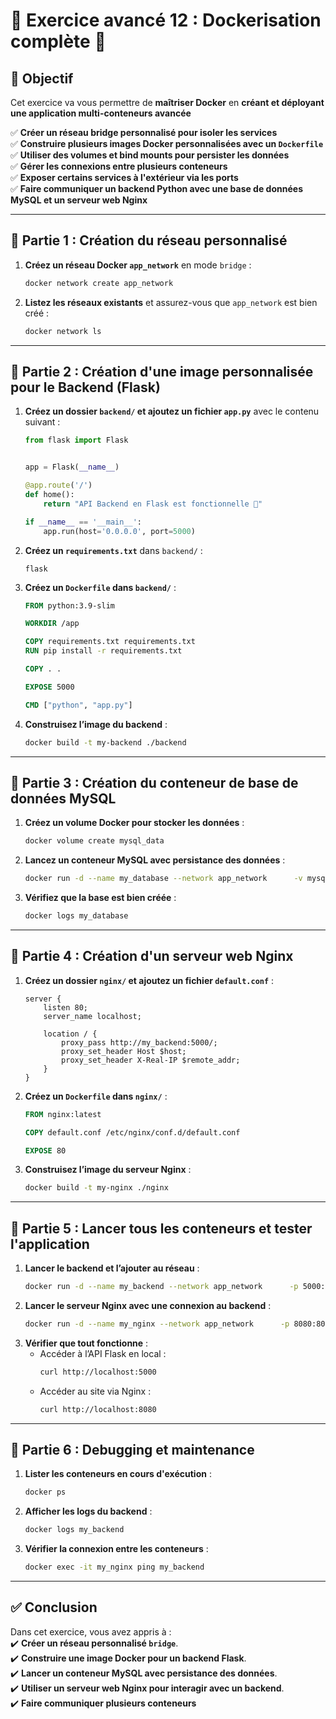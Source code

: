 

# **📝 Exercice avancé 12 : Dockerisation complète  🚀**

## **📌 Objectif**
Cet exercice va vous permettre de **maîtriser Docker** en **créant et déployant une application multi-conteneurs avancée** 

✅ **Créer un réseau bridge personnalisé pour isoler les services**  
✅ **Construire plusieurs images Docker personnalisées avec un `Dockerfile`**  
✅ **Utiliser des volumes et bind mounts pour persister les données**  
✅ **Gérer les connexions entre plusieurs conteneurs**  
✅ **Exposer certains services à l'extérieur via les ports**  
✅ **Faire communiquer un backend Python avec une base de données MySQL et un serveur web Nginx**  

---

## **🎯 Partie 1 : Création du réseau personnalisé**
1. **Créez un réseau Docker `app_network`** en mode `bridge` :
   ```sh
   docker network create app_network
   ```
2. **Listez les réseaux existants** et assurez-vous que `app_network` est bien créé :
   ```sh
   docker network ls
   ```

---

## **🎯 Partie 2 : Création d'une image personnalisée pour le Backend (Flask)**
1. **Créez un dossier `backend/` et ajoutez un fichier `app.py`** avec le contenu suivant :
   ```python
   from flask import Flask


   app = Flask(__name__)

   @app.route('/')
   def home():
       return "API Backend en Flask est fonctionnelle 🚀"

   if __name__ == '__main__':
       app.run(host='0.0.0.0', port=5000)
   ```
2. **Créez un `requirements.txt`** dans `backend/` :
   ```
   flask
   ```
3. **Créez un `Dockerfile` dans `backend/`** :
   ```dockerfile
   FROM python:3.9-slim

   WORKDIR /app

   COPY requirements.txt requirements.txt
   RUN pip install -r requirements.txt

   COPY . .

   EXPOSE 5000

   CMD ["python", "app.py"]
   ```
4. **Construisez l’image du backend** :
   ```sh
   docker build -t my-backend ./backend
   ```

---

## **🎯 Partie 3 : Création du conteneur de base de données MySQL**
1. **Créez un volume Docker pour stocker les données** :
   ```sh
   docker volume create mysql_data
   ```
2. **Lancez un conteneur MySQL avec persistance des données** :
   ```sh
   docker run -d --name my_database --network app_network      -v mysql_data:/var/lib/mysql      -e MYSQL_ROOT_PASSWORD=rootpassword      -e MYSQL_DATABASE=mydb      -e MYSQL_USER=user      -e MYSQL_PASSWORD=password      mysql:5.7
   ```
3. **Vérifiez que la base est bien créée** :
   ```sh
   docker logs my_database
   ```

---

## **🎯 Partie 4 : Création d'un serveur web Nginx**
1. **Créez un dossier `nginx/` et ajoutez un fichier `default.conf`** :
   ```nginx
   server {
       listen 80;
       server_name localhost;

       location / {
           proxy_pass http://my_backend:5000/;
           proxy_set_header Host $host;
           proxy_set_header X-Real-IP $remote_addr;
       }
   }
   ```
2. **Créez un `Dockerfile` dans `nginx/`** :
   ```dockerfile
   FROM nginx:latest

   COPY default.conf /etc/nginx/conf.d/default.conf

   EXPOSE 80
   ```
3. **Construisez l’image du serveur Nginx** :
   ```sh
   docker build -t my-nginx ./nginx
   ```

---

## **🎯 Partie 5 : Lancer tous les conteneurs et tester l'application**
1. **Lancer le backend et l’ajouter au réseau** :
   ```sh
   docker run -d --name my_backend --network app_network      -p 5000:5000 my-backend
   ```
2. **Lancer le serveur Nginx avec une connexion au backend** :
   ```sh
   docker run -d --name my_nginx --network app_network      -p 8080:80 my-nginx
   ```
3. **Vérifier que tout fonctionne** :
   - Accéder à l’API Flask en local :  
     ```sh
     curl http://localhost:5000
     ```
   - Accéder au site via Nginx :  
     ```sh
     curl http://localhost:8080
     ```

---

## **🎯 Partie 6 : Debugging et maintenance**
1. **Lister les conteneurs en cours d'exécution** :
   ```sh
   docker ps
   ```
2. **Afficher les logs du backend** :
   ```sh
   docker logs my_backend
   ```
3. **Vérifier la connexion entre les conteneurs** :
   ```sh
   docker exec -it my_nginx ping my_backend
   ```

---

## **✅ Conclusion**
Dans cet exercice, vous avez appris à :  
✔️ **Créer un réseau personnalisé `bridge`**.  
✔️ **Construire une image Docker pour un backend Flask**.  
✔️ **Lancer un conteneur MySQL avec persistance des données**.  
✔️ **Utiliser un serveur web Nginx pour interagir avec un backend**.  
✔️ **Faire communiquer plusieurs conteneurs**
